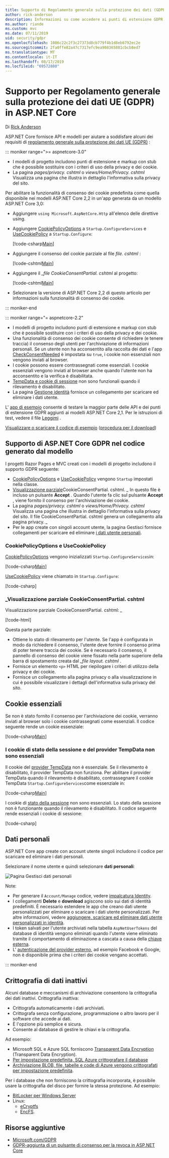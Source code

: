 ```yaml
---
title: Supporto di Regolamento generale sulla protezione dei dati (GDPR) in ASP.NET Core
author: rick-anderson
description: Informazioni su come accedere ai punti di estensione GDPR in un'app Web ASP.NET Core.
ms.author: riande
ms.custom: mvc
ms.date: 07/11/2019
uid: security/gdpr
ms.openlocfilehash: 1086c22c2f3c27373d8cb779f4b1d8eb6792ec2e
ms.sourcegitcommit: 2fa0ffe82a47c7317efc9ea908365881cbcb8ed7
ms.translationtype: MT
ms.contentlocale: it-IT
ms.lasthandoff: 08/17/2019
ms.locfileid: "69572880"
---
```

# <a name="eu-general-data-protection-regulation-gdpr-support-in-aspnet-core"></a>Supporto per Regolamento generale sulla protezione dei dati UE (GDPR) in ASP.NET Core

Di [Rick Anderson](https://twitter.com/RickAndMSFT)

ASP.NET Core fornisce API e modelli per aiutare a soddisfare alcuni dei requisiti di [regolamento generale sulla protezione dei dati UE (GDPR)](https://www.eugdpr.org/) :

::: moniker range=">= aspnetcore-3.0"

* I modelli di progetto includono punti di estensione e markup con stub che è possibile sostituire con i criteri di uso della privacy e dei cookie.
* La pagina *pages/privacy. cshtml* o *views/Home/Privacy. cshtml* Visualizza una pagina che illustra in dettaglio l'informativa sulla privacy del sito.

Per abilitare la funzionalità di consenso dei cookie predefinita come quella disponibile nei modelli ASP.NET Core 2,2 in un'app generata da un modello ASP.NET Core 3,0:

* Aggiungere `using Microsoft.AspNetCore.Http` all'elenco delle direttive using.
* Aggiungere [CookiePolicyOptions](/dotnet/api/microsoft.aspnetcore.builder.cookiepolicyoptions) a `Startup.ConfigureServices` e [UseCookiePolicy](/dotnet/api/microsoft.aspnetcore.builder.cookiepolicyappbuilderextensions.usecookiepolicy) a `Startup.Configure`:

  [!code-csharp[Main](gdpr/sample/RP3.0/Startup.cs?name=snippet1&highlight=12-19,38)]

* Aggiungere il consenso del cookie parziale al file *file. cshtml* :

  [!code-cshtml[Main](gdpr/sample/RP3.0/Pages/Shared/_Layout.cshtml?name=snippet&highlight=4)]

* Aggiungere il  *\_file CookieConsentPartial. cshtml* al progetto:

  [!code-cshtml[Main](gdpr/sample/RP3.0/Pages/Shared/_CookieConsentPartial.cshtml)]

* Selezionare la versione di ASP.NET Core 2,2 di questo articolo per informazioni sulla funzionalità di consenso dei cookie.

::: moniker-end

::: moniker range="= aspnetcore-2.2"

* I modelli di progetto includono punti di estensione e markup con stub che è possibile sostituire con i criteri di uso della privacy e dei cookie.
* Una funzionalità di consenso dei cookie consente di richiedere (e tenere traccia) il consenso degli utenti per l'archiviazione di informazioni personali. Se un utente non ha acconsentito alla raccolta dei dati e l'app [CheckConsentNeeded](/dotnet/api/microsoft.aspnetcore.builder.cookiepolicyoptions.checkconsentneeded) è impostata su `true`, i cookie non essenziali non vengono inviati al browser.
* I cookie possono essere contrassegnati come essenziali. I cookie essenziali vengono inviati al browser anche quando l'utente non ha acconsentito e la verifica è disabilitata.
* [TempData e cookie di sessione](#tempdata) non sono funzionali quando il rilevamento è disabilitato.
* La pagina [Gestione identità](#pd) fornisce un collegamento per scaricare ed eliminare i dati utente.

L' [app di esempio](https://github.com/aspnet/AspNetCore.Docs/tree/live/aspnetcore/security/gdpr/sample) consente di testare la maggior parte delle API e dei punti di estensione GDPR aggiunti ai modelli ASP.NET Core 2,1. Per le istruzioni di test, vedere il file [Leggimi](https://github.com/aspnet/AspNetCore.Docs/tree/live/aspnetcore/security/gdpr/sample) .

[Visualizzare o scaricare il codice di esempio](https://github.com/aspnet/AspNetCore.Docs/tree/live/aspnetcore/security/gdpr/sample) ([procedura per il download](xref:index#how-to-download-a-sample))

## <a name="aspnet-core-gdpr-support-in-template-generated-code"></a>Supporto di ASP.NET Core GDPR nel codice generato dal modello

I progetti Razor Pages e MVC creati con i modelli di progetto includono il supporto GDPR seguente:

* [CookiePolicyOptions](/dotnet/api/microsoft.aspnetcore.builder.cookiepolicyoptions) e [UseCookiePolicy](/dotnet/api/microsoft.aspnetcore.builder.cookiepolicyappbuilderextensions.usecookiepolicy) vengono `Startup` impostati nella classe.
* [Visualizzazione parziale](xref:mvc/views/tag-helpers/builtin-th/partial-tag-helper)CookieConsentPartial. cshtml.  *\_* In questo file è incluso un pulsante **Accept** . Quando l'utente fa clic sul pulsante **Accept** , viene fornito il consenso per l'archiviazione dei cookie.
* La pagina *pages/privacy. cshtml* o *views/Home/Privacy. cshtml* Visualizza una pagina che illustra in dettaglio l'informativa sulla privacy del sito. Il file CookieConsentPartial. cshtml genera un collegamento alla pagina privacy.  *\_*
* Per le app create con singoli account utente, la pagina Gestisci fornisce collegamenti per scaricare ed eliminare [i dati utente personali](#pd).

### <a name="cookiepolicyoptions-and-usecookiepolicy"></a>CookiePolicyOptions e UseCookiePolicy

[CookiePolicyOptions](/dotnet/api/microsoft.aspnetcore.builder.cookiepolicyoptions) vengono inizializzati `Startup.ConfigureServices`in:

[!code-csharp[Main](gdpr/sample/Startup.cs?name=snippet1&highlight=14-20)]

[UseCookiePolicy](/dotnet/api/microsoft.aspnetcore.builder.cookiepolicyappbuilderextensions.usecookiepolicy) viene chiamato in `Startup.Configure`:

[!code-csharp[](gdpr/sample/Startup.cs?name=snippet1&highlight=51)]

### <a name="_cookieconsentpartialcshtml-partial-view"></a>\_Visualizzazione parziale CookieConsentPartial. cshtml

Visualizzazione parziale CookieConsentPartial. cshtml:  *\_*

[!code-html[](gdpr/sample/RP2.2/Pages/Shared/_CookieConsentPartial.cshtml)]

Questa parte parziale:

* Ottiene lo stato di rilevamento per l'utente. Se l'app è configurata in modo da richiedere il consenso, l'utente deve fornire il consenso prima di poter tenere traccia dei cookie. Se è necessario il consenso, il pannello di consenso del cookie viene fissato nella parte superiore della barra di spostamento creata dal  *\_file layout. cshtml* .
* Fornisce un elemento `<p>` HTML per riepilogare i criteri di utilizzo della privacy e dei cookie.
* Fornisce un collegamento alla pagina privacy o alla visualizzazione in cui è possibile visualizzare i dettagli dell'informativa sulla privacy del sito.

## <a name="essential-cookies"></a>Cookie essenziali

Se non è stato fornito il consenso per l'archiviazione dei cookie, verranno inviati al browser solo i cookie contrassegnati come essenziali. Il codice seguente rende un cookie essenziale:

[!code-csharp[Main](gdpr/sample/RP2.2/Pages/Cookie.cshtml.cs?name=snippet1&highlight=5)]

<a name="tempdata"></a>

### <a name="tempdata-provider-and-session-state-cookies-arent-essential"></a>I cookie di stato della sessione e del provider TempData non sono essenziali

Il cookie del [provider TempData](xref:fundamentals/app-state#tempdata) non è essenziale. Se il rilevamento è disabilitato, il provider TempData non funziona. Per abilitare il provider TempData quando il rilevamento è disabilitato, contrassegnare il cookie TempData `Startup.ConfigureServices`come essenziale in:

[!code-csharp[Main](gdpr/sample/RP2.2/Startup.cs?name=snippet1)]

I cookie di [stato della sessione](xref:fundamentals/app-state) non sono essenziali. Lo stato della sessione non è funzionante quando il rilevamento è disabilitato. Il codice seguente rende essenziali i cookie di sessione:

[!code-csharp[](gdpr/sample/RP2.2/Startup.cs?name=snippet2)]

<a name="pd"></a>

## <a name="personal-data"></a>Dati personali

ASP.NET Core app create con account utente singoli includono il codice per scaricare ed eliminare i dati personali.

Selezionare il nome utente e quindi selezionare **dati personali**:

![Pagina Gestisci dati personali](gdpr/_static/pd.png)

Note:

* Per generare il `Account/Manage` codice, vedere [impalcatura Identity](xref:security/authentication/scaffold-identity).
* I collegamenti **Delete** e **download** agiscono solo sui dati di identità predefiniti. È necessario estendere le app che creano dati utente personalizzati per eliminare o scaricare i dati utente personalizzati. Per altre informazioni, vedere [aggiungere, scaricare ed eliminare dati utente personalizzati in identità](xref:security/authentication/add-user-data).
* I token salvati per l'utente archiviati nella tabella `AspNetUserTokens` del database di identità vengono eliminati quando l'utente viene eliminato tramite il comportamento di eliminazione a cascata a causa della [chiave esterna](https://github.com/aspnet/Identity/blob/release/2.1/src/EF/IdentityUserContext.cs#L152).
* L' [autenticazione del provider esterno](xref:security/authentication/social/index), ad esempio Facebook e Google, non è disponibile prima che i criteri dei cookie vengano accettati.

::: moniker-end

## <a name="encryption-at-rest"></a>Crittografia di dati inattivi

Alcuni database e meccanismi di archiviazione consentono la crittografia dei dati inattivi. Crittografia inattiva:

* Crittografa automaticamente i dati archiviati.
* Crittografa senza configurazione, programmazione o altro lavoro per il software che accede ai dati.
* È l'opzione più semplice e sicura.
* Consente al database di gestire le chiavi e la crittografia.

Ad esempio:

* Microsoft SQL e Azure SQL forniscono [Transparent Data Encryption](/sql/relational-databases/security/encryption/transparent-data-encryption) (Transparent Data Encryption).
* [Per impostazione predefinita, SQL Azure crittografare il database](https://azure.microsoft.com/updates/newly-created-azure-sql-databases-encrypted-by-default/)
* [Archiviazione BLOB, file, tabelle e code di Azure vengono crittografati per impostazione predefinita](https://azure.microsoft.com/blog/announcing-default-encryption-for-azure-blobs-files-table-and-queue-storage/).

Per i database che non forniscono la crittografia incorporata, è possibile usare la crittografia del disco per fornire la stessa protezione. Ad esempio:

* [BitLocker per Windows Server](/windows/security/information-protection/bitlocker/bitlocker-how-to-deploy-on-windows-server)
* Linux:
  * [eCryptfs](https://launchpad.net/ecryptfs)
  * [EncFS](https://github.com/vgough/encfs).

## <a name="additional-resources"></a>Risorse aggiuntive

* [Microsoft.com/GDPR](https://www.microsoft.com/trustcenter/Privacy/GDPR)
* [GDPR-aggiunta di un pulsante di consenso per la revoca in ASP.NET Core](https://www.joeaudette.com/blog/2018/08/28/gdpr---adding-a-revoke-consent-button-in-aspnet-core)
